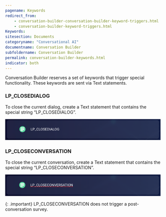 ```yaml
---
pagename: Keywords
redirect_from:
    - conversation-builder-conversation-builder-keyword-triggers.html
    - conversation-builder-keyword-triggers.html
Keywords:
sitesection: Documents
categoryname: "Conversational AI"
documentname: Conversation Builder
subfoldername: Conversation Builder
permalink: conversation-builder-keywords.html
indicator: both
---
```


Conversation Builder reserves a set of keywords that trigger special functionality. These keywords are sent via Text statements.

### LP_CLOSEDIALOG

To close the current dialog, create a Text statement that contains the special string “LP_CLOSEDIALOG”.

 <img class="fancyimage" style="width:500px" src="img/ConvoBuilder/keywords_lpCloseDialog.png">

### LP_CLOSECONVERSATION

To close the current conversation, create a Text statement that contains the special string “LP_CLOSECONVERSATION”.

 <img class="fancyimage" style="width:500px" src="img/ConvoBuilder/keywords_lpCloseConversation.png">

{: .important}
LP_CLOSECONVERSATION does not trigger a post-conversation survey.